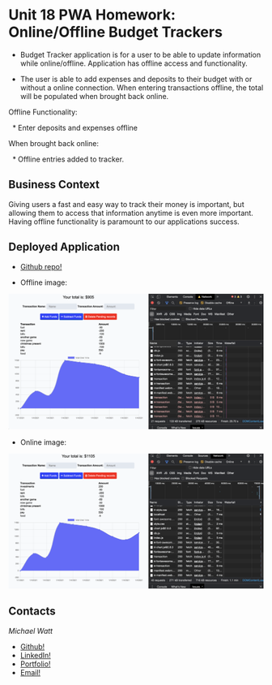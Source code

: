 # Unit 18 PWA Homework: Online/Offline Budget Trackers

* Budget Tracker application is for a user to be able to update information while online/offline. Application has offline access and functionality.

* The user is able to add expenses and deposits to their budget with or without a online connection. When entering transactions offline, the total will be populated when brought back online.

Offline Functionality:

  * Enter deposits and expenses offline

When brought back online:

  * Offline entries added to tracker.

## Business Context

Giving users a fast and easy way to track their money is important, but allowing them to access that information anytime is even more important. Having offline functionality is paramount to our applications success.

## Deployed Application

- [Github repo!](https://github.com/Michaelmw17/Budget-Tracker)

* Offline image:

![Offline](./public/assets/Screenshot1.png)

* Online image:

![Offline](./public/assets/Screenshot2.png)

## Contacts

_Michael Watt_

- [Github!](https://github.com/Michaelmw17)
- [LinkedIn!](https://www.linkedin.com/in/michael-watt-6a76961b3/)
- [Portfolio!](http://michaelmw17.github.io/)
- [Email!](michaelmw17@outlook.com)

